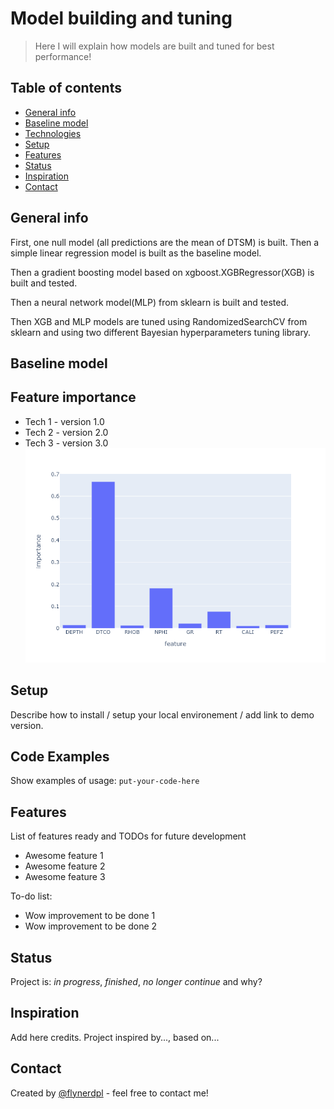 # Model building and tuning
> Here I will explain how models are built and tuned for best performance!

## Table of contents
* [General info](#general-info)
* [Baseline model](#baseline-model)
* [Technologies](#technologies)
* [Setup](#setup)
* [Features](#features)
* [Status](#status)
* [Inspiration](#inspiration)
* [Contact](#contact)

## General info
First, one null model (all predictions are the mean of DTSM) is built. Then a simple linear regression model is built as the baseline model.

Then a gradient boosting model based on xgboost.XGBRegressor(XGB) is built and tested.

Then a neural network model(MLP) from sklearn is built and tested.

Then XGB and MLP models are tuned using RandomizedSearchCV from sklearn and using two different Bayesian hyperparameters tuning library.


## Baseline model


## Feature importance

* Tech 1 - version 1.0
* Tech 2 - version 2.0
* Tech 3 - version 3.0
![Feature importance](./readme_resources/xgb_7feature_importance.png)
## Setup
Describe how to install / setup your local environement / add link to demo version.

## Code Examples
Show examples of usage:
`put-your-code-here`

## Features
List of features ready and TODOs for future development
* Awesome feature 1
* Awesome feature 2
* Awesome feature 3

To-do list:
* Wow improvement to be done 1
* Wow improvement to be done 2

## Status
Project is: _in progress_, _finished_, _no longer continue_ and why?

## Inspiration
Add here credits. Project inspired by..., based on...

## Contact
Created by [@flynerdpl](https://www.flynerd.pl/) - feel free to contact me!
